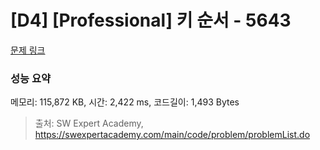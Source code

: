 # [D4] [Professional] 키 순서 - 5643 

[문제 링크](https://swexpertacademy.com/main/code/problem/problemDetail.do?contestProbId=AWXQsLWKd5cDFAUo) 

### 성능 요약

메모리: 115,872 KB, 시간: 2,422 ms, 코드길이: 1,493 Bytes



> 출처: SW Expert Academy, https://swexpertacademy.com/main/code/problem/problemList.do